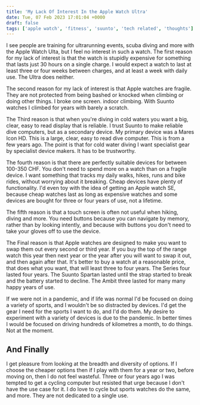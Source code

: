 ```yaml
---
title: 'My Lack Of Interest In the Apple Watch Ultra'
date: Tue, 07 Feb 2023 17:01:04 +0000
draft: false
tags: ['apple watch', 'fitness', 'suunto', 'tech related', 'thoughts']
---
```


I see people are training for ultrarunning events, scuba diving and more with the Apple Watch Ulta, but I feel no interest in such a watch. The first reason for my lack of interest is that the watch is stupidly expensive for something that lasts just 30 hours on a single charge. I would expect a watch to last at least three or four weeks between charges, and at least a week with daily use. The Ultra does neither.

The second reason for my lack of interest is that Apple watches are fragile. They are not protected from being bashed or knocked when climbing or doing other things. I broke one screen. indoor climbing. With Suunto watches I climbed for years with barely a scratch.

The Third reason is that when you're diving in cold waters you want a big, clear, easy to read display that is reliable. I trust Suunto to make reliable dive computers, but as a secondary device. My primary device was a Mares Icon HD. This is a large, clear, easy to read dive computer. This is from a few years ago. The point is that for cold water diving I want specialist gear by specialist device makers. It has to be trustworthy.

The fourth reason is that there are perfectly suitable devices for between 100-350 CHF. You don't need to spend more on a watch than on a fragile device. I want something that tracks my daily walks, hikes, runs and bike rides, without worrying about it breaking. Cheap devices have plenty of functionality. I'd even toy with the idea of getting an Apple watch SE, because cheap watches last as long as expensive watches and some devices are bought for three or four years of use, not a lifetime.

The fifth reason is that a touch screen is often not useful when hiking, diving and more. You need buttons because you can navigate by memory, rather than by looking intently, and because with buttons you don't need to take your gloves off to use the device.

The Final reason is that Apple watches are designed to make you want to swap them out every second or third year. If you buy the top of the range watch this year then next year or the year after you will want to swap it out, and then again after that. It's better to buy a watch at a reasonable price, that does what you want, that will least three to four years. The Series four lasted four years. The Suunto Spartan lasted until the strap started to break and the battery started to decline. The Ambit three lasted for many many happy years of use.

If we were not in a pandemic, and if life was normal I'd be focused on doing a variety of sports, and I wouldn't be so distracted by devices. I'd get the gear I need for the sports I want to do, and I'd do them. My desire to experiment with a variety of devices is due to the pandemic. In better times I would be focused on driving hundreds of kilometres a month, to do things. Not at the moment.

And Finally
-----------

I get pleasure from looking at the breadth and diversity of options. If I choose the cheaper options then if I play with them for a year or two, before moving on, then I do not feel wasteful. Three or four years ago I was tempted to get a cycling computer but resisted that urge because I don't have the use case for it. I do love to cycle but sports watches do the same, and more. They are not dedicated to a single use.